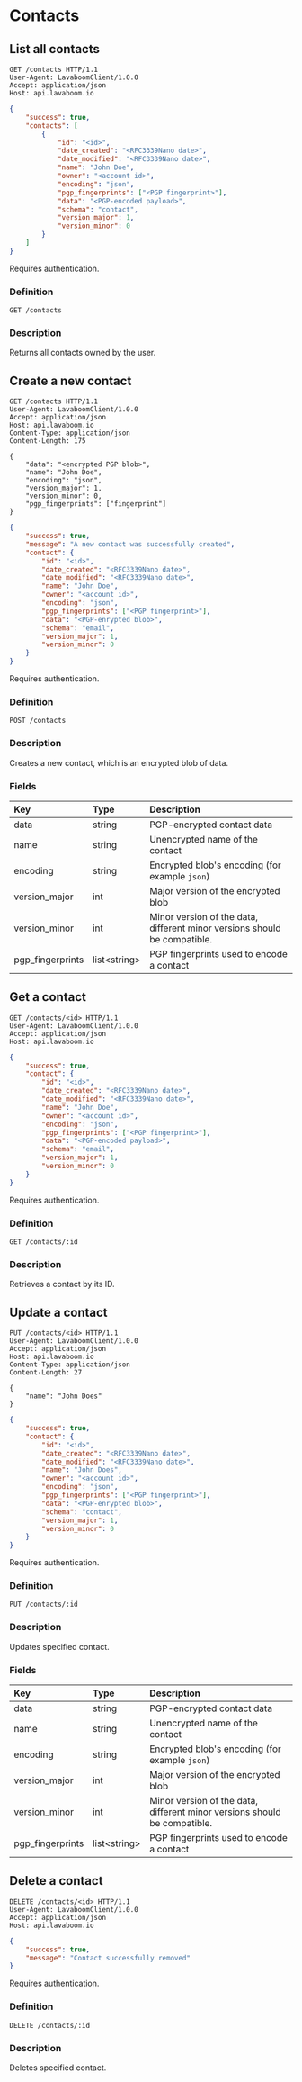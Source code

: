 
# Contacts

## List all contacts

```http
GET /contacts HTTP/1.1
User-Agent: LavaboomClient/1.0.0
Accept: application/json
Host: api.lavaboom.io
```

```json
{
    "success": true,
    "contacts": [
        {
            "id": "<id>",
            "date_created": "<RFC3339Nano date>",
            "date_modified": "<RFC3339Nano date>",
            "name": "John Doe",
            "owner": "<account id>",
            "encoding": "json",
            "pgp_fingerprints": ["<PGP fingerprint>"],
            "data": "<PGP-encoded payload>",
            "schema": "contact",
            "version_major": 1,
            "version_minor": 0
        }
    ]
}
```

<aside class="notice">Requires authentication.</aside>

### Definition

`GET /contacts`

### Description

Returns all contacts owned by the user.

## Create a new contact

```http
GET /contacts HTTP/1.1
User-Agent: LavaboomClient/1.0.0
Accept: application/json
Host: api.lavaboom.io
Content-Type: application/json
Content-Length: 175

{
    "data": "<encrypted PGP blob>",
    "name": "John Doe",
    "encoding": "json",
    "version_major": 1,
    "version_minor": 0,
    "pgp_fingerprints": ["fingerprint"]
}
```

```json
{
    "success": true,
    "message": "A new contact was successfully created",
    "contact": {
        "id": "<id>",
        "date_created": "<RFC3339Nano date>",
        "date_modified": "<RFC3339Nano date>",
        "name": "John Doe",
        "owner": "<account id>",
        "encoding": "json",
        "pgp_fingerprints": ["<PGP fingerprint>"],
        "data": "<PGP-enrypted blob>",
        "schema": "email",
        "version_major": 1,
        "version_minor": 0
    }
}
```

<aside class="notice">Requires authentication.</aside>

### Definition

`POST /contacts`

### Description

Creates a new contact, which is an encrypted blob of data.

### Fields

| Key              | Type           | Description                                                               |
|:-----------------|:---------------|:--------------------------------------------------------------------------|
| data             | string         | PGP-encrypted contact data                                                |
| name             | string         | Unencrypted name of the contact                                           |
| encoding         | string         | Encrypted blob's encoding (for example `json`)                            |
| version_major    | int            | Major version of the encrypted blob                                       |
| version_minor    | int            | Minor version of the data, different minor versions should be compatible. |
| pgp_fingerprints | list\<string\> | PGP fingerprints used to encode a contact                                 |

## Get a contact

```http
GET /contacts/<id> HTTP/1.1
User-Agent: LavaboomClient/1.0.0
Accept: application/json
Host: api.lavaboom.io
```

```json
{
    "success": true,
    "contact": {
        "id": "<id>",
        "date_created": "<RFC3339Nano date>",
        "date_modified": "<RFC3339Nano date>",
        "name": "John Doe",
        "owner": "<account id>",
        "encoding": "json",
        "pgp_fingerprints": ["<PGP fingerprint>"],
        "data": "<PGP-encoded payload>",
        "schema": "email",
        "version_major": 1,
        "version_minor": 0
    }
}
```

<aside class="notice">Requires authentication.</aside>

### Definition

`GET /contacts/:id`

### Description

Retrieves a contact by its ID.

## Update a contact

```http
PUT /contacts/<id> HTTP/1.1
User-Agent: LavaboomClient/1.0.0
Accept: application/json
Host: api.lavaboom.io
Content-Type: application/json
Content-Length: 27

{
    "name": "John Does"
}
```

```json
{
    "success": true,
    "contact": {
        "id": "<id>",
        "date_created": "<RFC3339Nano date>",
        "date_modified": "<RFC3339Nano date>",
        "name": "John Does",
        "owner": "<account id>",
        "encoding": "json",
        "pgp_fingerprints": ["<PGP fingerprint>"],
        "data": "<PGP-enrypted blob>",
        "schema": "contact",
        "version_major": 1,
        "version_minor": 0
    }
}
```

<aside class="notice">Requires authentication.</aside>

### Definition

`PUT /contacts/:id`

### Description

Updates specified contact.

### Fields

| Key              | Type           | Description                                                               |
|:-----------------|:---------------|:--------------------------------------------------------------------------|
| data             | string         | PGP-encrypted contact data                                                |
| name             | string         | Unencrypted name of the contact                                           |
| encoding         | string         | Encrypted blob's encoding (for example `json`)                            |
| version_major    | int            | Major version of the encrypted blob                                       |
| version_minor    | int            | Minor version of the data, different minor versions should be compatible. |
| pgp_fingerprints | list\<string\> | PGP fingerprints used to encode a contact                                 |

## Delete a contact

```http
DELETE /contacts/<id> HTTP/1.1
User-Agent: LavaboomClient/1.0.0
Accept: application/json
Host: api.lavaboom.io
```

```json
{
    "success": true,
    "message": "Contact successfully removed"
}
```

<aside class="notice">Requires authentication.</aside>

### Definition

`DELETE /contacts/:id`

### Description

Deletes specified contact.
